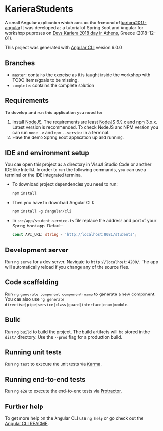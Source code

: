 # KarieraStudents

A small Angular application which acts as the frontend of [kariera2018-angular](https://github.com/manios/kariera2018-angular)  It was developed as a tutorial of Spring Boot and Angular for workshop puproses on  [Devs Kariera 2018 day in Athens](https://devs.kariera.gr/developers-day-december-2018/), Greece (2018-12-01).

This project was generated with [Angular CLI](https://github.com/angular/angular-cli) version 6.0.0.

## Branches

* `master`: contains the exercise as it is taught inside the workshop with TODO items/goals to be missing.
* `complete`: contains the complete solution

## Requirements

To develop and run this application you need to:

1. Install [NodeJS](https://nodejs.org/en/). The requirements are least [NodeJS](https://nodejs.org/en/) 6.9.x and [npm](https://www.npmjs.com/get-npm?utm_source=house&utm_medium=homepage&utm_campaign=free%20orgs&utm_term=Install%20npm) 3.x.x. Latest version is recommended. To check NodeJS and NPM version you can run ```node -v``` and ```npm --version``` in a terminal.
1. Have the demo Spring Boot application up and running.

## IDE and environment setup

You can open this project as a directory in Visual Studio Code or another IDE like IntelliJ. In order to run the following commands, you can use a terminal or the IDE integrated terminal. 

* To download project dependencies you need to run:
  ```shell
  npm install
  ```
* Then you have to download Angular CLI:
  ```shell
  npm install -g @angular/cli
  ```
* In ```src/app/student.service.ts``` file replace the address and port of your Spring boot app. Default:
    ```typescript
    const API_URL: string = 'http://localhost:8081/students';
    ```
## Development server

Run `ng serve` for a dev server. Navigate to `http://localhost:4200/`. The app will automatically reload if you change any of the source files.

## Code scaffolding

Run `ng generate component component-name` to generate a new component. You can also use `ng generate directive|pipe|service|class|guard|interface|enum|module`.

## Build

Run `ng build` to build the project. The build artifacts will be stored in the `dist/` directory. Use the `--prod` flag for a production build.

## Running unit tests

Run `ng test` to execute the unit tests via [Karma](https://karma-runner.github.io).

## Running end-to-end tests

Run `ng e2e` to execute the end-to-end tests via [Protractor](http://www.protractortest.org/).

## Further help

To get more help on the Angular CLI use `ng help` or go check out the [Angular CLI README](https://github.com/angular/angular-cli/blob/master/README.md).
